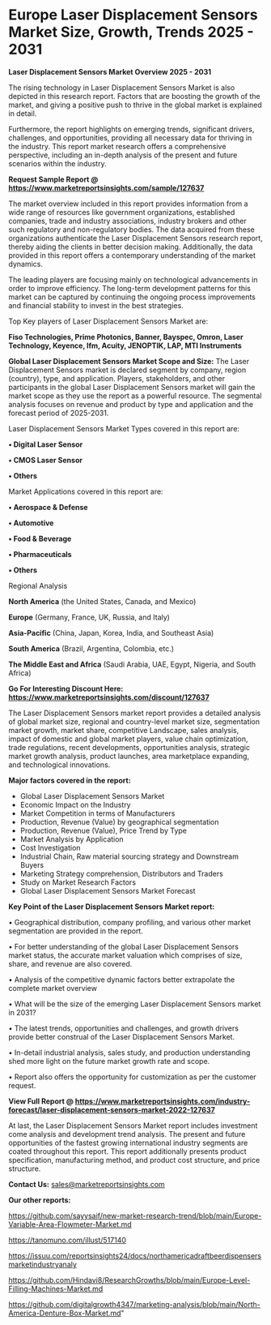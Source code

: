 # Europe Laser Displacement Sensors Market Size, Growth, Trends 2025 - 2031

<Strong> Laser Displacement Sensors Market Overview 2025 - 2031</strong>

The rising technology in Laser Displacement Sensors Market is also depicted in this research report. Factors that are boosting the growth of the market, and giving a positive push to thrive in the global market is explained in detail.

Furthermore, the report highlights on emerging trends, significant drivers, challenges, and opportunities, providing all necessary data for thriving in the industry. This report market research offers a comprehensive perspective, including an in-depth analysis of the present and future scenarios within the industry.

<strong>Request Sample Report @ <a href=https://www.marketreportsinsights.com/sample/127637>https://www.marketreportsinsights.com/sample/127637</a></strong>

The market overview included in this report provides information from a wide range of resources like government organizations, established companies, trade and industry associations, industry brokers and other such regulatory and non-regulatory bodies. The data acquired from these organizations authenticate the Laser Displacement Sensors research report, thereby aiding the clients in better decision making. Additionally, the data provided in this report offers a contemporary understanding of the market dynamics.

The leading players are focusing mainly on technological advancements in order to improve efficiency. The long-term development patterns for this market can be captured by continuing the ongoing process improvements and financial stability to invest in the best strategies.

Top Key players of Laser Displacement Sensors Market are:

<strong>Fiso Technologies, Prime Photonics, Banner, Bayspec, Omron, Laser Technology, Keyence, Ifm, Acuity, JENOPTIK, LAP, MTI Instruments</strong>

<strong><b>Global Laser Displacement Sensors Market Scope and Size:</b></strong>
The Laser Displacement Sensors market is declared segment by company, region (country), type, and application. Players, stakeholders, and other participants in the global Laser Displacement Sensors market will gain the market scope as they use the report as a powerful resource. The segmental analysis focuses on revenue and product by type and application and the forecast period of 2025-2031.

Laser Displacement Sensors Market Types covered in this report are:

<strong>• Digital Laser Sensor

• CMOS Laser Sensor

• Others</strong>

Market Applications covered in this report are:

<strong>• Aerospace & Defense

• Automotive

• Food & Beverage

• Pharmaceuticals

• Others</strong> 

Regional Analysis

<strong>North America</strong> (the United States, Canada, and Mexico)

<strong>Europe</strong> (Germany, France, UK, Russia, and Italy)

<strong>Asia-Pacific</strong> (China, Japan, Korea, India, and Southeast Asia)

<strong>South America</strong> (Brazil, Argentina, Colombia, etc.)

<strong>The Middle East and Africa</strong> (Saudi Arabia, UAE, Egypt, Nigeria, and South Africa)

<strong>Go For Interesting Discount Here: <a href=https://www.marketreportsinsights.com/discount/127637>https://www.marketreportsinsights.com/discount/127637</a></strong>

The Laser Displacement Sensors market report provides a detailed analysis of global market size, regional and country-level market size, segmentation market growth, market share, competitive Landscape, sales analysis, impact of domestic and global market players, value chain optimization, trade regulations, recent developments, opportunities analysis, strategic market growth analysis, product launches, area marketplace expanding, and technological innovations.

<strong><b>Major factors covered in the report:</b></strong>
<ul>
  <li>Global Laser Displacement Sensors Market </li>
  <li>Economic Impact on the Industry</li>
  <li>Market Competition in terms of Manufacturers</li>
  <li>Production, Revenue (Value) by geographical segmentation</li>
  <li>Production, Revenue (Value), Price Trend by Type</li>
  <li>Market Analysis by Application</li>
  <li>Cost Investigation</li>
  <li>Industrial Chain, Raw material sourcing strategy and Downstream Buyers</li>
  <li>Marketing Strategy comprehension, Distributors and Traders</li>
  <li>Study on Market Research Factors</li>
  <li>Global Laser Displacement Sensors Market Forecast</li>
</ul>

<strong><b>Key Point of the Laser Displacement Sensors Market report:</b></strong>

• Geographical distribution, company profiling, and various other market segmentation are provided in the report.

• For better understanding of the global Laser Displacement Sensors market status, the accurate market valuation which comprises of size, share, and revenue are also covered.

• Analysis of the competitive dynamic factors better extrapolate the complete market overview

• What will be the size of the emerging Laser Displacement Sensors market in 2031?

• The latest trends, opportunities and challenges, and growth drivers provide better construal of the Laser Displacement Sensors Market.

• In-detail industrial analysis, sales study, and production understanding shed more light on the future market growth rate and scope.

• Report also offers the opportunity for customization as per the customer request.

<strong><b>View Full Report @ <a href=https://www.marketreportsinsights.com/industry-forecast/laser-displacement-sensors-market-2022-127637>https://www.marketreportsinsights.com/industry-forecast/laser-displacement-sensors-market-2022-127637</a></b></strong>


At last, the Laser Displacement Sensors Market report includes investment come analysis and development trend analysis. The present and future opportunities of the fastest growing international industry segments are coated throughout this report. This report additionally presents product specification, manufacturing method, and product cost structure, and price structure.

<strong>Contact Us:</strong>
sales@marketreportsinsights.com

<strong>Our other reports:</strong>

<a href=https://github.com/sayysaif/new-market-research-trend/blob/main/Europe-Variable-Area-Flowmeter-Market.md>https://github.com/sayysaif/new-market-research-trend/blob/main/Europe-Variable-Area-Flowmeter-Market.md</a>

<a href=https://tanomuno.com/illust/517140>https://tanomuno.com/illust/517140</a>

<a href=https://issuu.com/reportsinsights24/docs/northamericadraftbeerdispensersmarketindustryanaly>https://issuu.com/reportsinsights24/docs/northamericadraftbeerdispensersmarketindustryanaly</a>

<a href=https://github.com/Hindavi8/ResearchGrowths/blob/main/Europe-Level-Filling-Machines-Market.md>https://github.com/Hindavi8/ResearchGrowths/blob/main/Europe-Level-Filling-Machines-Market.md</a>

<a href=https://github.com/digitalgrowth4347/marketing-analysis/blob/main/North-America-Denture-Box-Market.md>https://github.com/digitalgrowth4347/marketing-analysis/blob/main/North-America-Denture-Box-Market.md</a>"
